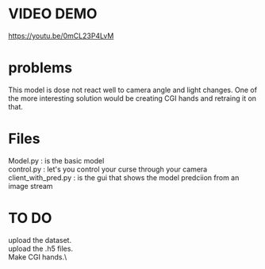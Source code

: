 # VIDEO DEMO
https://youtu.be/0mCL23P4LvM


# problems
This model is dose not react well to camera angle and light changes. One of the more interesting solution would be creating CGI hands and retraing it on that.

# Files
Model.py : is the basic model\
control.py : let's you control your curse through your camera\
client_with_pred.py : is the gui that shows the model predciion from an image stream

# TO DO
upload the dataset.\
upload the .h5 files.\
Make CGI hands.\
